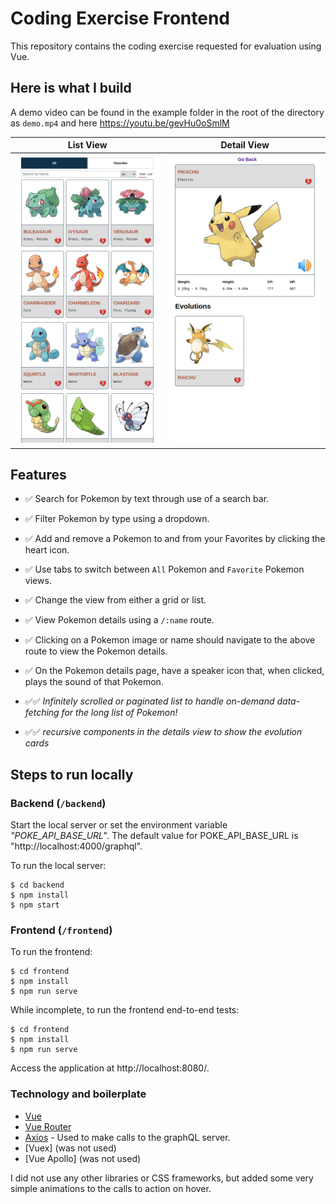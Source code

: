 # Coding Exercise Frontend

This repository contains the coding exercise requested for evaluation using Vue.

## Here is what I build

A demo video can be found in the example folder in the root of the directory as `demo.mp4` and here https://youtu.be/gevHu0oSmlM

|         List View          |         Detail View          |
| :------------------------: | :--------------------------: |
| ![](example/list-view.png) | ![](example/detail-view.png) |

## Features

- ✅ Search for Pokemon by text through use of a search bar.
- ✅ Filter Pokemon by type using a dropdown.
- ✅ Add and remove a Pokemon to and from your Favorites by clicking the heart icon.
- ✅ Use tabs to switch between `All` Pokemon and `Favorite` Pokemon views.
- ✅ Change the view from either a grid or list.
- ✅ View Pokemon details using a `/:name` route.
- ✅ Clicking on a Pokemon image or name should navigate to the above route to view the Pokemon details.
- ✅ On the Pokemon details page, have a speaker icon that, when clicked, plays the sound of that Pokemon.

- ✅✅ _Infinitely scrolled or paginated list to handle on-demand data-fetching for the long list of Pokemon!_
- ✅✅ _recursive components in the details view to show the evolution cards_

## Steps to run locally

### Backend (`/backend`)

Start the local server or set the environment variable _"POKE_API_BASE_URL"_. The default value for POKE_API_BASE_URL is "http://localhost:4000/graphql".

To run the local server:

```
$ cd backend
$ npm install
$ npm start
```

### Frontend (`/frontend`)

To run the frontend:

```
$ cd frontend
$ npm install
$ npm run serve
```

While incomplete, to run the frontend end-to-end tests:

```
$ cd frontend
$ npm install
$ npm run serve
```

Access the application at http://localhost:8080/.

### Technology and boilerplate

- [Vue](https://vuejs.org/)
- [Vue Router](https://router.vuejs.org/)
- [Axios](https://github.com/axios/axios) - Used to make calls to the graphQL server.
- [Vuex] (was not used)
- [Vue Apollo] (was not used)

I did not use any other libraries or CSS frameworks, but added some very simple animations to the calls to action on hover.
